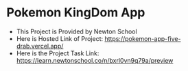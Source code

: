 # Pokemon KingDom App 
 - This Project is Provided by Newton School
 - Here is Hosted Link of Project: https://pokemon-app-five-drab.vercel.app/
 - Here is the Project Task Link: https://learn.newtonschool.co/n/bxrl0vn9q79a/preview
